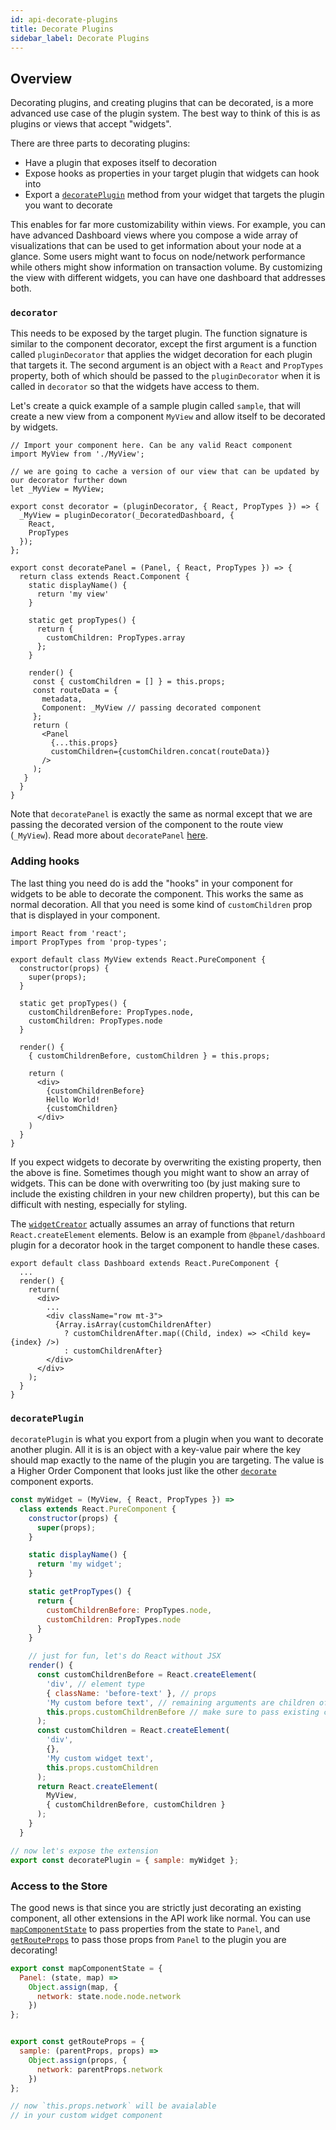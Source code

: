 ```yaml
---
id: api-decorate-plugins
title: Decorate Plugins
sidebar_label: Decorate Plugins
---
```

## Overview
Decorating plugins, and creating plugins that can be decorated, is a more advanced use case of the plugin system. The best way to think of this is as plugins or views that accept "widgets".

There are three parts to decorating plugins:
- Have a plugin that exposes itself to decoration
- Expose hooks as properties in your target plugin that widgets can hook into
- Export a [`decoratePlugin`](#decorateplugin) method from your widget that targets the plugin you want to decorate

This enables for far more customizability within views. For example, you can have advanced Dashboard views where you compose a wide array of visualizations that can be used to get information about your node at a glance. Some users might want to focus on node/network performance while others might show information on transaction volume. By customizing the view with different widgets, you can have one dashboard that addresses both.

### `decorator`
This needs to be exposed by the target plugin. The function signature is similar to the component decorator, except the first argument is a function called `pluginDecorator` that applies the widget decoration for each plugin that targets it. The second argument is an object with a `React` and `PropTypes` property, both of which should be passed to the `pluginDecorator` when it is called in `decorator` so that the widgets have access to them.

Let's create a quick example of a sample plugin called `sample`, that will create a new view from a component `MyView` and allow itself to be decorated by widgets.

```
// Import your component here. Can be any valid React component
import MyView from './MyView';

// we are going to cache a version of our view that can be updated by our decorator further down
let _MyView = MyView;

export const decorator = (pluginDecorator, { React, PropTypes }) => {
  _MyView = pluginDecorator(_DecoratedDashboard, {
    React,
    PropTypes
  });
};

export const decoratePanel = (Panel, { React, PropTypes }) => {
  return class extends React.Component {
    static displayName() {
      return 'my view'
    }

    static get propTypes() {
      return {
        customChildren: PropTypes.array
      };
    }

    render() {
     const { customChildren = [] } = this.props;
     const routeData = {
       metadata,
       Component: _MyView // passing decorated component
     };
     return (
       <Panel
         {...this.props}
         customChildren={customChildren.concat(routeData)}
       />
     );
   }
  }
}
```

Note that `decoratePanel` is exactly the same as normal except that we are passing the decorated version of the component to the route view (`_MyView`). Read more about `decoratePanel` [here](/docs/api-decorate.html#decoratepanel).


### Adding hooks
The last thing you need do is add the "hooks" in your component for widgets to be able to decorate the component. This works the same as normal decoration. All that you need is some kind of `customChildren` prop that is displayed in your component.


```
import React from 'react';
import PropTypes from 'prop-types';

export default class MyView extends React.PureComponent {
  constructor(props) {
    super(props);
  }

  static get propTypes() {
    customChildrenBefore: PropTypes.node,
    customChildren: PropTypes.node
  }

  render() {
    { customChildrenBefore, customChildren } = this.props;

    return (
      <div>
        {customChildrenBefore}
        Hello World!
        {customChildren}
      </div>
    )
  }
}
```

If you expect widgets to decorate by overwriting the existing property, then the above is fine. Sometimes though
you might want to show an array of widgets. This can be done with overwriting too (by just making sure to include
the existing children in your new children property), but this can be difficult with nesting, especially for
styling.

The [`widgetCreator`](/docs/ui-utilities.html#widgetcreator) actually assumes an array of functions that return `React.createElement` elements.
Below is an example from `@bpanel/dashboard` plugin for a decorator hook in the target component
to handle these cases.

```
export default class Dashboard extends React.PureComponent {
  ...
  render() {
    return(
      <div>
        ...
        <div className="row mt-3">
          {Array.isArray(customChildrenAfter)
            ? customChildrenAfter.map((Child, index) => <Child key={index} />)
            : customChildrenAfter}
        </div>
      </div>
    );
  }
}
```

### `decoratePlugin`
`decoratePlugin` is what you export from a plugin when you want to decorate another plugin. All it is is an object with a key-value pair where the key should map exactly to the name of the plugin you are targeting. The value is a Higher Order Component that looks just like the other [`decorate`](/docs/api-decorate.html) component exports.

```javascript
const myWidget = (MyView, { React, PropTypes }) =>
  class extends React.PureComponent {
    constructor(props) {
      super(props);
    }

    static displayName() {
      return 'my widget';
    }

    static getPropTypes() {
      return {
        customChildrenBefore: PropTypes.node,
        customChildren: PropTypes.node
      }
    }

    // just for fun, let's do React without JSX
    render() {
      const customChildrenBefore = React.createElement(
        'div', // element type
        { className: 'before-text' }, // props
        'My custom before text', // remaining arguments are children of new component
        this.props.customChildrenBefore // make sure to pass existing children otherwise you're plugin will overwrite other widgets.
      );
      const customChildren = React.createElement(
        'div',
        {},
        'My custom widget text',
        this.props.customChildren
      );
      return React.createElement(
        MyView,
        { customChildrenBefore, customChildren }
      );
    }
  }

// now let's expose the extension
export const decoratePlugin = { sample: myWidget };
```

### Access to the Store
The good news is that since you are strictly just decorating an existing component, all other extensions in the API work like normal. You can use [`mapComponentState`](/docs/api-map-state-dispatch.html#mapcomponentstate) to pass properties from the state to `Panel`, and [`getRouteProps`](http://localhost:3000/docs/api-getprops.html#getrouteprops) to pass those props from `Panel` to the plugin you are decorating!

```javascript
export const mapComponentState = {
  Panel: (state, map) =>
    Object.assign(map, {
      network: state.node.node.network
    })
};


export const getRouteProps = {
  sample: (parentProps, props) =>
    Object.assign(props, {
      network: parentProps.network
    })
};

// now `this.props.network` will be avaialable
// in your custom widget component
```
